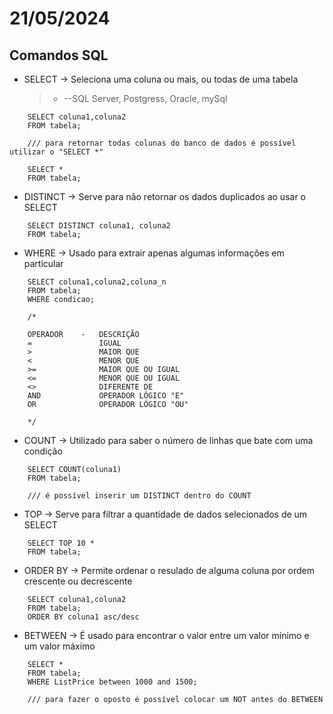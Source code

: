 # 21/05/2024

## Comandos SQL

- SELECT -> Seleciona uma coluna ou mais, ou todas de uma tabela
    > - --SQL Server, Postgress, Oracle, mySql

```
    SELECT coluna1,coluna2
    FROM tabela;

    /// para retornar todas colunas do banco de dados é possível utilizar o "SELECT *"

    SELECT *
    FROM tabela;
```

- DISTINCT -> Serve para não retornar os dados duplicados ao usar o SELECT

```
    SELECT DISTINCT coluna1, coluna2
    FROM tabela;   
```

- WHERE -> Usado para extrair apenas algumas informações em particular

```
    SELECT coluna1,coluna2,coluna_n
    FROM tabela;
    WHERE condicao;

    /*

    OPERADOR    -   DESCRIÇÃO
    =               IGUAL
    >               MAIOR QUE
    <               MENOR QUE
    >=              MAIOR QUE OU IGUAL
    <=              MENOR QUE OU IGUAL
    <>              DIFERENTE DE
    AND             OPERADOR LÓGICO "E"
    OR              OPERADOR LÓGICO "OU"

    */
```    

- COUNT -> Utilizado para saber o número de linhas que bate com uma condição

```
    SELECT COUNT(coluna1)
    FROM tabela;

    /// é possível inserir um DISTINCT dentro do COUNT
```

- TOP -> Serve para filtrar a quantidade de dados selecionados de um SELECT

```
    SELECT TOP 10 *
    FROM tabela;
```

- ORDER BY -> Permite ordenar o resulado de alguma coluna por ordem crescente ou decrescente

```
    SELECT coluna1,coluna2
    FROM tabela;
    ORDER BY coluna1 asc/desc
```

- BETWEEN ->  É usado para encontrar o valor entre um valor mínimo e um valor máximo

```
    SELECT *
    FROM tabela;
    WHERE ListPrice between 1000 and 1500;

    /// para fazer o oposto é possível colocar um NOT antes do BETWEEN
```    
